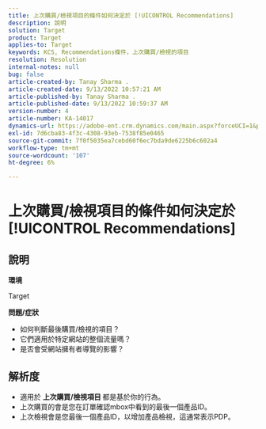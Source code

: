 ```yaml
---
title: 上次購買/檢視項目的條件如何決定於 [!UICONTROL Recommendations]
description: 說明
solution: Target
product: Target
applies-to: Target
keywords: KCS, Recommendations條件，上次購買/檢視的項目
resolution: Resolution
internal-notes: null
bug: false
article-created-by: Tanay Sharma .
article-created-date: 9/13/2022 10:57:21 AM
article-published-by: Tanay Sharma .
article-published-date: 9/13/2022 10:59:37 AM
version-number: 4
article-number: KA-14017
dynamics-url: https://adobe-ent.crm.dynamics.com/main.aspx?forceUCI=1&pagetype=entityrecord&etn=knowledgearticle&id=99a986d1-5233-ed11-9db1-002248086735
exl-id: 7d6cba83-4f3c-4308-93eb-7538f85e0465
source-git-commit: 7f0f5035ea7cebd60f6ec7bda9de6225b6c602a4
workflow-type: tm+mt
source-wordcount: '107'
ht-degree: 6%

---
```


# 上次購買/檢視項目的條件如何決定於 [!UICONTROL Recommendations]

## 說明


<b>環境</b>

Target



<b>問題/症狀</b>

- 如何判斷最後購買/檢視的項目？
- 它們適用於特定網站的整個流量嗎？
- 是否會受網站擁有者導覽的影響？





## 解析度


- 適用於 <b>上次購買/檢視項目 </b>都是基於你的行為。
- 上次購買的會是您在訂單確認mbox中看到的最後一個產品ID。
- 上次檢視會是您最後一個產品ID，以增加產品檢視，這通常表示PDP。
